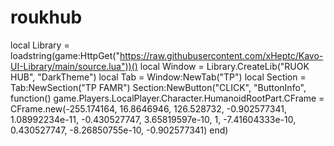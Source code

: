 # roukhub
local Library = loadstring(game:HttpGet("https://raw.githubusercontent.com/xHeptc/Kavo-UI-Library/main/source.lua"))() local Window = Library.CreateLib("RUOK HUB", "DarkTheme") local Tab = Window:NewTab("TP")  local Section = Tab:NewSection("TP FAMR") Section:NewButton("CLICK", "ButtonInfo", function()   game.Players.LocalPlayer.Character.HumanoidRootPart.CFrame = CFrame.new(-255.174164, 16.8646946, 126.528732, -0.902577341, 1.08992234e-11, -0.430527747, 3.65819597e-10, 1, -7.41604333e-10, 0.430527747, -8.26850755e-10, -0.902577341) end)
